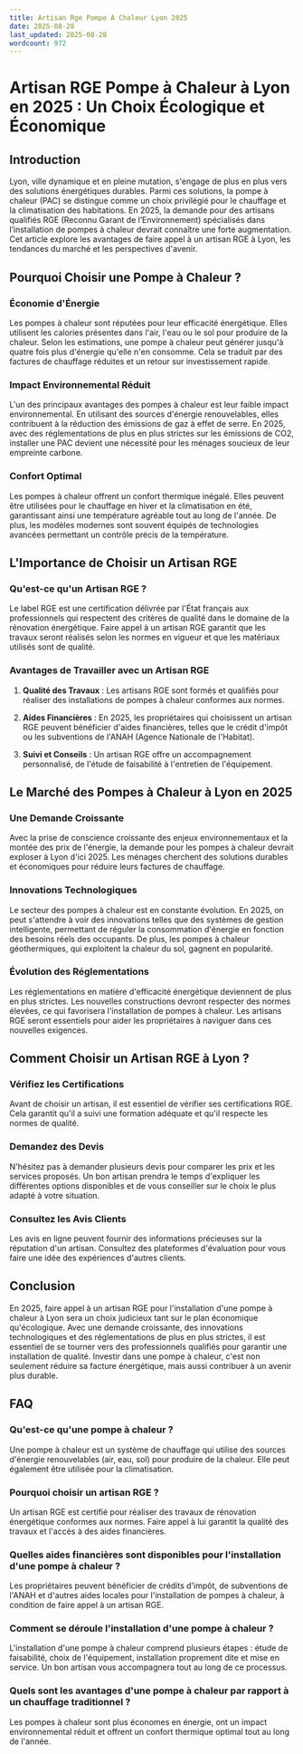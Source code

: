```yaml
---
title: Artisan Rge Pompe A Chaleur Lyon 2025
date: 2025-08-28
last_updated: 2025-08-28
wordcount: 972
---
```


# Artisan RGE Pompe à Chaleur à Lyon en 2025 : Un Choix Écologique et Économique

## Introduction

Lyon, ville dynamique et en pleine mutation, s'engage de plus en plus vers des solutions énergétiques durables. Parmi ces solutions, la pompe à chaleur (PAC) se distingue comme un choix privilégié pour le chauffage et la climatisation des habitations. En 2025, la demande pour des artisans qualifiés RGE (Reconnu Garant de l’Environnement) spécialisés dans l’installation de pompes à chaleur devrait connaître une forte augmentation. Cet article explore les avantages de faire appel à un artisan RGE à Lyon, les tendances du marché et les perspectives d'avenir.

## Pourquoi Choisir une Pompe à Chaleur ?

### Économie d'Énergie

Les pompes à chaleur sont réputées pour leur efficacité énergétique. Elles utilisent les calories présentes dans l'air, l'eau ou le sol pour produire de la chaleur. Selon les estimations, une pompe à chaleur peut générer jusqu'à quatre fois plus d'énergie qu'elle n'en consomme. Cela se traduit par des factures de chauffage réduites et un retour sur investissement rapide.

### Impact Environnemental Réduit

L'un des principaux avantages des pompes à chaleur est leur faible impact environnemental. En utilisant des sources d'énergie renouvelables, elles contribuent à la réduction des émissions de gaz à effet de serre. En 2025, avec des réglementations de plus en plus strictes sur les émissions de CO2, installer une PAC devient une nécessité pour les ménages soucieux de leur empreinte carbone.

### Confort Optimal

Les pompes à chaleur offrent un confort thermique inégalé. Elles peuvent être utilisées pour le chauffage en hiver et la climatisation en été, garantissant ainsi une température agréable tout au long de l'année. De plus, les modèles modernes sont souvent équipés de technologies avancées permettant un contrôle précis de la température.

## L'Importance de Choisir un Artisan RGE

### Qu'est-ce qu'un Artisan RGE ?

Le label RGE est une certification délivrée par l'État français aux professionnels qui respectent des critères de qualité dans le domaine de la rénovation énergétique. Faire appel à un artisan RGE garantit que les travaux seront réalisés selon les normes en vigueur et que les matériaux utilisés sont de qualité.

### Avantages de Travailler avec un Artisan RGE

1. **Qualité des Travaux** : Les artisans RGE sont formés et qualifiés pour réaliser des installations de pompes à chaleur conformes aux normes.
   
2. **Aides Financières** : En 2025, les propriétaires qui choisissent un artisan RGE peuvent bénéficier d'aides financières, telles que le crédit d'impôt ou les subventions de l'ANAH (Agence Nationale de l'Habitat).

3. **Suivi et Conseils** : Un artisan RGE offre un accompagnement personnalisé, de l'étude de faisabilité à l'entretien de l'équipement.

## Le Marché des Pompes à Chaleur à Lyon en 2025

### Une Demande Croissante

Avec la prise de conscience croissante des enjeux environnementaux et la montée des prix de l'énergie, la demande pour les pompes à chaleur devrait exploser à Lyon d'ici 2025. Les ménages cherchent des solutions durables et économiques pour réduire leurs factures de chauffage.

### Innovations Technologiques

Le secteur des pompes à chaleur est en constante évolution. En 2025, on peut s'attendre à voir des innovations telles que des systèmes de gestion intelligente, permettant de réguler la consommation d'énergie en fonction des besoins réels des occupants. De plus, les pompes à chaleur géothermiques, qui exploitent la chaleur du sol, gagnent en popularité.

### Évolution des Réglementations

Les réglementations en matière d'efficacité énergétique deviennent de plus en plus strictes. Les nouvelles constructions devront respecter des normes élevées, ce qui favorisera l'installation de pompes à chaleur. Les artisans RGE seront essentiels pour aider les propriétaires à naviguer dans ces nouvelles exigences.

## Comment Choisir un Artisan RGE à Lyon ?

### Vérifiez les Certifications

Avant de choisir un artisan, il est essentiel de vérifier ses certifications RGE. Cela garantit qu'il a suivi une formation adéquate et qu'il respecte les normes de qualité.

### Demandez des Devis

N'hésitez pas à demander plusieurs devis pour comparer les prix et les services proposés. Un bon artisan prendra le temps d'expliquer les différentes options disponibles et de vous conseiller sur le choix le plus adapté à votre situation.

### Consultez les Avis Clients

Les avis en ligne peuvent fournir des informations précieuses sur la réputation d'un artisan. Consultez des plateformes d'évaluation pour vous faire une idée des expériences d'autres clients.

## Conclusion

En 2025, faire appel à un artisan RGE pour l'installation d'une pompe à chaleur à Lyon sera un choix judicieux tant sur le plan économique qu'écologique. Avec une demande croissante, des innovations technologiques et des réglementations de plus en plus strictes, il est essentiel de se tourner vers des professionnels qualifiés pour garantir une installation de qualité. Investir dans une pompe à chaleur, c'est non seulement réduire sa facture énergétique, mais aussi contribuer à un avenir plus durable.

## FAQ

### Qu'est-ce qu'une pompe à chaleur ?

Une pompe à chaleur est un système de chauffage qui utilise des sources d'énergie renouvelables (air, eau, sol) pour produire de la chaleur. Elle peut également être utilisée pour la climatisation.

### Pourquoi choisir un artisan RGE ?

Un artisan RGE est certifié pour réaliser des travaux de rénovation énergétique conformes aux normes. Faire appel à lui garantit la qualité des travaux et l'accès à des aides financières.

### Quelles aides financières sont disponibles pour l'installation d'une pompe à chaleur ?

Les propriétaires peuvent bénéficier de crédits d'impôt, de subventions de l'ANAH et d'autres aides locales pour l'installation de pompes à chaleur, à condition de faire appel à un artisan RGE.

### Comment se déroule l'installation d'une pompe à chaleur ?

L'installation d'une pompe à chaleur comprend plusieurs étapes : étude de faisabilité, choix de l'équipement, installation proprement dite et mise en service. Un bon artisan vous accompagnera tout au long de ce processus.

### Quels sont les avantages d'une pompe à chaleur par rapport à un chauffage traditionnel ?

Les pompes à chaleur sont plus économes en énergie, ont un impact environnemental réduit et offrent un confort thermique optimal tout au long de l'année.